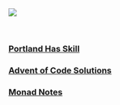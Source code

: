 <!-- ## 💙 -->

<a href="https://github.com/anuraghazra/github-readme-stats#github-readme-stats">
  <img align="center" src="https://github-readme-stats.vercel.app/api?username=kaBeech&show_icons=true&theme=tokyonight&bg_color=DEG,000008,000008,000008,000008,000008,000008,000008,000008,000008,000008,000008,000008,000010,000012,000018,000024,000032,000852,005252,006200,525200,420008,350035,120012,080008,080008,000008,000008,000008,000008&border_color=30363D&border_radius=6"/>
</a>

 

### [Portland Has Skill](https://github.com/kaBeech/portland-has-skill)

### [Advent of Code Solutions](https://github.com/kaBeech/advent-of-code-solutions)

### [Monad Notes](https://github.com/kaBeech/monad-notes)
